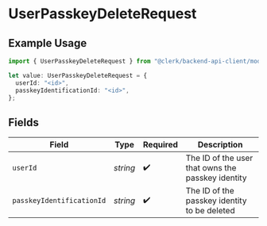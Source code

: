 # UserPasskeyDeleteRequest

## Example Usage

```typescript
import { UserPasskeyDeleteRequest } from "@clerk/backend-api-client/models/operations";

let value: UserPasskeyDeleteRequest = {
  userId: "<id>",
  passkeyIdentificationId: "<id>",
};
```

## Fields

| Field                                             | Type                                              | Required                                          | Description                                       |
| ------------------------------------------------- | ------------------------------------------------- | ------------------------------------------------- | ------------------------------------------------- |
| `userId`                                          | *string*                                          | :heavy_check_mark:                                | The ID of the user that owns the passkey identity |
| `passkeyIdentificationId`                         | *string*                                          | :heavy_check_mark:                                | The ID of the passkey identity to be deleted      |